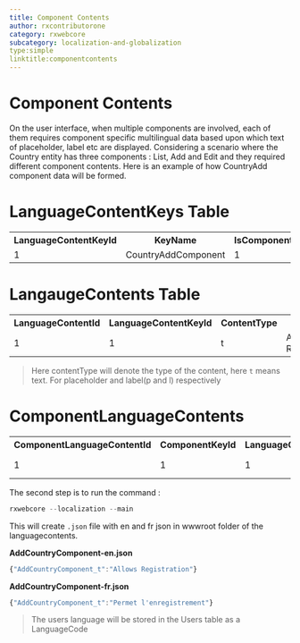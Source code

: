 ```yaml
---
title: Component Contents
author: rxcontributorone
category: rxwebcore
subcategory: localization-and-globalization
type:simple
linktitle:componentcontents
--- 
```

# Component Contents

On the user interface, when multiple components are involved, each of them requires component specific multilingual data based upon which text of placeholder, label etc are displayed. Considering a scenario where the Country entity has three components : List, Add and Edit and they required different component contents. Here is an example of how CountryAdd component data will be formed.

# LanguageContentKeys Table

<table class="table table-bordered">
<tr><th>LanguageContentKeyId</th><th>KeyName</th><th>IsComponent</th></tr>
<tr><td>1</td><td>CountryAddComponent</td><td>1</td></tr>
</table>

# LangaugeContents Table 

<table class="table table-bordered">
<tr><th>LanguageContentId</th><th>LanguageContentKeyId</th><th>ContentType</th><th>En</th><th>Fr</th></tr>
<tr><td>1</td><td>1</td><td>t</td><td>Allows Registration</td><td>Permet l'enregistrement</td></tr>
</table>

> Here contentType will denote the type of the content, here `t` means text. For placeholder and label(p and l) respectively

# ComponentLanguageContents

<table class="table table-bordered">
<tr><th>ComponentLanguageContentId</th><th>ComponentKeyId</th><th>LanguageContentId</th><th>En</th><th>Fr</th></tr>
<tr><td>1</td><td>1</td><td>1</td><td>Allows Registration</td><td>Permet l'enregistrement</td></tr>
</table>

The second step is to run the command : 

````js
rxwebcore --localization --main 
````

This will create `.json` file with en and fr json in wwwroot folder of the languagecontents.

**AddCountryComponent-en.json** 

````js
{"AddCountryComponent_t":"Allows Registration"}
````

**AddCountryComponent-fr.json** 

````js
{"AddCountryComponent_t":"Permet l'enregistrement"}
````

> The users language will be stored in the Users table as a LanguageCode

